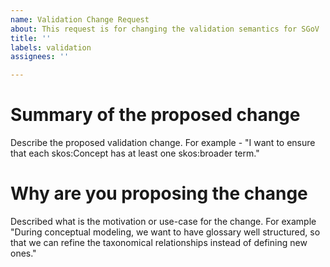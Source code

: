 ```yaml
---
name: Validation Change Request
about: This request is for changing the validation semantics for SGoV
title: ''
labels: validation
assignees: ''

---
```


# Summary of the proposed change
Describe the proposed validation change. For example - "I want to ensure that each skos:Concept has at least one skos:broader term."

# Why are you proposing the change
Described what is the motivation or use-case for the change. For example "During conceptual modeling, we want to have glossary well structured, so that we can refine the taxonomical relationships instead of defining new ones."
